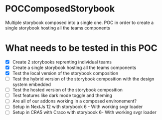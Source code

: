 # POCComposedStorybook
Multiple storybook composed into a single one. POC in order to create a single storybook hosting all the teams components

# What needs to be tested in this POC

- [x] Create 2 storybooks reprenting individual teams
- [x] Create a single storybook hosting all the teams components
- [x] Test the local version of the storybook composition
- [ ] Test the hybrid version of the storybook composition with the design system embedded 
- [ ] Test the hosted version of the storybook composition
- [ ] Test features like dark mode toggle and theming 
- [ ] Are all of our addons working in a composed environement?
- [ ] Setup in NextJs 12 with storybook 6 - With working svgr loader
- [ ] Setup in CRA5 with Craco with storybook 6- With working svgr loader
